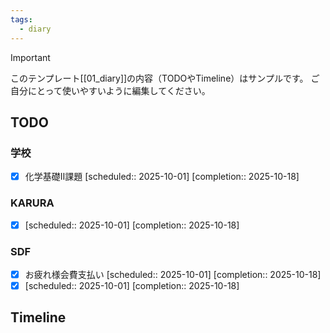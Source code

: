 ```yaml
---
tags:
  - diary
---
```

> [!IMPORTANT]
> このテンプレート[[01_diary]]の内容（TODOやTimeline）はサンプルです。
> ご自分にとって使いやすいように編集してください。

## TODO
### 学校
- [x] 化学基礎Ⅱ課題   [scheduled:: 2025-10-01]  [completion:: 2025-10-18]
### KARURA
- [x]    [scheduled:: 2025-10-01]  [completion:: 2025-10-18]

### SDF
- [x] お疲れ様会費支払い   [scheduled:: 2025-10-01]  [completion:: 2025-10-18]
- [x]    [scheduled:: 2025-10-01]  [completion:: 2025-10-18]

## Timeline
